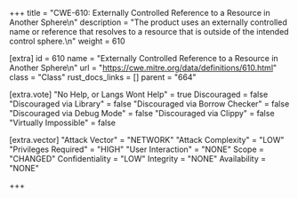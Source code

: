 +++
title = "CWE-610: Externally Controlled Reference to a Resource in Another Sphere\n"
description = "The product uses an externally controlled name or reference that resolves to a resource that is outside of the intended control sphere.\n"
weight = 610

[extra]
id = 610
name = "Externally Controlled Reference to a Resource in Another Sphere\n"
url = "https://cwe.mitre.org/data/definitions/610.html"
class = "Class"
rust_docs_links = []
parent = "664"

[extra.vote]
"No Help, or Langs Wont Help" = true
Discouraged = false
"Discouraged via Library" = false
"Discouraged via Borrow Checker" = false
"Discouraged via Debug Mode" = false
"Discouraged via Clippy" = false
"Virtually Impossible" = false

[extra.vector]
"Attack Vector" = "NETWORK"
"Attack Complexity" = "LOW"
"Privileges Required" = "HIGH"
"User Interaction" = "NONE"
Scope = "CHANGED"
Confidentiality = "LOW"
Integrity = "NONE"
Availability = "NONE"

+++
